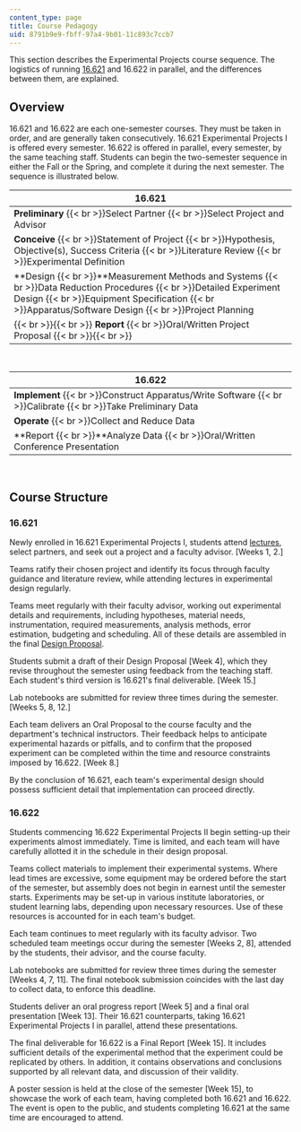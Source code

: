 ```yaml
---
content_type: page
title: Course Pedagogy
uid: 8791b9e9-fbff-97a4-9b01-11c893c7ccb7
---
```


This section describes the Experimental Projects course sequence. The logistics of running [16.621](/courses/16-621-experimental-projects-i-spring-2003) and 16.622 in parallel, and the differences between them, are explained.

Overview
--------

16.621 and 16.622 are each one-semester courses. They must be taken in order, and are generally taken consecutively. 16.621 Experimental Projects I is offered every semester. 16.622 is offered in parallel, every semester, by the same teaching staff. Students can begin the two-semester sequence in either the Fall or the Spring, and complete it during the next semester. The sequence is illustrated below.

| 16.621 |
| --- |
| **Preliminary**  {{< br >}}Select Partner  {{< br >}}Select Project and Advisor |
| **Conceive**  {{< br >}}Statement of Project  {{< br >}}Hypothesis, Objective(s), Success Criteria  {{< br >}}Literature Review  {{< br >}}Experimental Definition |
| **Design  {{< br >}}**Measurement Methods and Systems  {{< br >}}Data Reduction Procedures  {{< br >}}Detailed Experiment Design  {{< br >}}Equipment Specification  {{< br >}}Apparatus/Software Design  {{< br >}}Project Planning |
|  {{< br >}}{{< br >}} **Report**  {{< br >}}Oral/Written Project Proposal {{< br >}}{{< br >}}  

  
 

| 16.622 |
| --- |
| **Implement**  {{< br >}}Construct Apparatus/Write Software  {{< br >}}Calibrate  {{< br >}}Take Preliminary Data |
| **Operate**  {{< br >}}Collect and Reduce Data |
| **Report  {{< br >}}**Analyze Data  {{< br >}}Oral/Written Conference Presentation 

  
 

Course Structure
----------------

### 16.621

Newly enrolled in 16.621 Experimental Projects I, students attend [lectures](/courses/16-621-experimental-projects-i-spring-2003/pages/lecture-notes), select partners, and seek out a project and a faculty advisor. \[Weeks 1, 2.\]

Teams ratify their chosen project and identify its focus through faculty guidance and literature review, while attending lectures in experimental design regularly.

Teams meet regularly with their faculty advisor, working out experimental details and requirements, including hypotheses, material needs, instrumentation, required measurements, analysis methods, error estimation, budgeting and scheduling. All of these details are assembled in the final [Design Proposal](/courses/16-621-experimental-projects-i-spring-2003/pages/projects).

Students submit a draft of their Design Proposal \[Week 4\], which they revise throughout the semester using feedback from the teaching staff. Each student's third version is 16.621's final deliverable. \[Week 15.\]

Lab notebooks are submitted for review three times during the semester. \[Weeks 5, 8, 12.\]

Each team delivers an Oral Proposal to the course faculty and the department's technical instructors. Their feedback helps to anticipate experimental hazards or pitfalls, and to confirm that the proposed experiment can be completed within the time and resource constraints imposed by 16.622. \[Week 8.\]

By the conclusion of 16.621, each team's experimental design should possess sufficient detail that implementation can proceed directly.

### 16.622

Students commencing 16.622 Experimental Projects II begin setting-up their experiments almost immediately. Time is limited, and each team will have carefully allotted it in the schedule in their design proposal.

Teams collect materials to implement their experimental systems. Where lead times are excessive, some equipment may be ordered before the start of the semester, but assembly does not begin in earnest until the semester starts. Experiments may be set-up in various institute laboratories, or student learning labs, depending upon necessary resources. Use of these resources is accounted for in each team's budget.

Each team continues to meet regularly with its faculty advisor. Two scheduled team meetings occur during the semester \[Weeks 2, 8\], attended by the students, their advisor, and the course faculty.

Lab notebooks are submitted for review three times during the semester \[Weeks 4, 7, 11\]. The final notebook submission coincides with the last day to collect data, to enforce this deadline.

Students deliver an oral progress report \[Week 5\] and a final oral presentation \[Week 13\]. Their 16.621 counterparts, taking 16.621 Experimental Projects I in parallel, attend these presentations.

The final deliverable for 16.622 is a Final Report \[Week 15\]. It includes sufficient details of the experimental method that the experiment could be replicated by others. In addition, it contains observations and conclusions supported by all relevant data, and discussion of their validity.

A poster session is held at the close of the semester \[Week 15\], to showcase the work of each team, having completed both 16.621 and 16.622. The event is open to the public, and students completing 16.621 at the same time are encouraged to attend.
